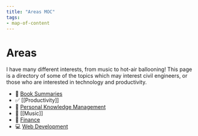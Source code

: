 ```yaml
---
title: "Areas MOC"
tags: 
- map-of-content
---
```

# Areas
I have many different interests, from music to hot-air ballooning! This page is a directory of some of the topics which may interest civil engineers, or those who are interested in technology and productivity.

 - 📖 [Book Summaries](notes/Areas%20MOC/Book%20Summaries/Book%20Summaries.md)
 - ✅ [[Productivity]]
 - 🧠 [Personal Knowledge Management](notes/Personal%20Knowledge%20Management.md)
 - 🎵 [[Music]]
 - 💸 [Finance](notes/Finance.md)
 - 💻 [Web Development](notes/Web%20Development.md)
 


